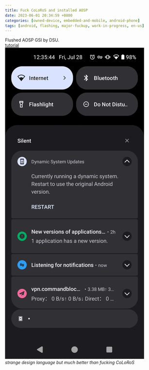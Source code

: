 ```yaml
---
title: Fuck CoLoRoS and installed AOSP
date: 2023-06-01 20:34:59 +0800
categories: [owned-device, embedded-and-mobile, android-phone]
tags: [android, flashing, major-fuckup, work-in-progress, en-us]
---
```


Flushed AOSP GSI by DSU.  
[tutorial](https://developer.android.com/topic/dsu)  
![Screenshot](/assets/img/Screenshot_20230728-123545.webp)
_strange design language but much better than fucking CoLoRoS_